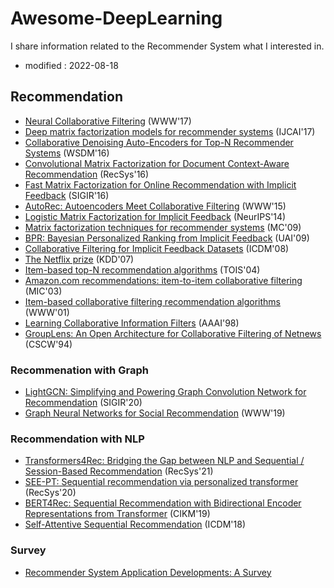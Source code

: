 # Awesome-DeepLearning
I share information related to the Recommender System what I interested in.

- modified : 2022-08-18


## Recommendation
* [Neural Collaborative Filtering](http://184pc128.csie.ntnu.edu.tw/presentation/19-10-18/Neural%20Collaborative%20Filtering.pdf) (WWW'17)
* [Deep matrix factorization models for recommender systems](https://web.archive.org/web/20180721070244id_/https://www.ijcai.org/proceedings/2017/0447.pdf) (IJCAI'17)
* [Collaborative Denoising Auto-Encoders for Top-N Recommender Systems](https://web.archive.org/web/20160803143925id_/http://alicezheng.org:80/papers/wsdm16-cdae.pdf) (WSDM'16)
* [Convolutional Matrix Factorization for Document Context-Aware Recommendation](https://web.archive.org/web/20181222123319id_/http://uclab.khu.ac.kr:80/resources/publication/C_351.pdf) (RecSys'16)
* [Fast Matrix Factorization for Online Recommendation with Implicit Feedback](http://staff.ustc.edu.cn/~hexn/papers/sigir16-eals-cm.pdf) (SIGIR'16)
* [AutoRec: Autoencoders Meet Collaborative Filtering](https://web.archive.org/web/20160312152337id_/http://users.cecs.anu.edu.au/~ssanner/Papers/www15.pdf) (WWW'15)
* [Logistic Matrix Factorization for Implicit Feedback](http://web.stanford.edu/~rezab/nips2014workshop/submits/logmat.pdf) (NeurIPS'14)
* [Matrix factorization techniques for recommender systems](https://rakaposhi.eas.asu.edu/cse494/lsi-for-collab-filtering.pdf) (MC'09)
* [BPR: Bayesian Personalized Ranking from Implicit Feedback](https://arxiv.org/ftp/arxiv/papers/1205/1205.2618.pdf) (UAI'09)
* [Collaborative Filtering for Implicit Feedback Datasets](https://web.archive.org/web/20110401191554id_/http://www2.research.att.com/~yifanhu/PUB/cf.pdf) (ICDM'08)
* [The Netflix prize](https://citeseerx.ist.psu.edu/viewdoc/download?doi=10.1.1.115.6998&rep=rep1&type=pdf) (KDD'07)
* [Item-based top-N recommendation algorithms](https://emunix.emich.edu/~wsverdlik/COSC562/ItemBasedTopTen.pdf) (TOIS'04)
* [Amazon.com recommendations: item-to-item collaborative filtering](http://www.cs.umd.edu/~samir/498/Amazon-Recommendations.pdf) (MIC'03)
* [Item-based collaborative filtering recommendation algorithms](https://dl.acm.org/doi/pdf/10.1145/371920.372071?casa_token=ITskTAW3II0AAAAA:jy81AUSR7Dvr__wPVc8fqsU4djofU8HmReqC4MtYhvW75f25DpEcNmFFSJR7OxRa5LzwZdsP2GDtig) (WWW'01)
* [Learning Collaborative Information Filters](https://www.aaai.org/Papers/Workshops/1998/WS-98-08/WS98-08-005.pdf) (AAAI'98)
* [GroupLens: An Open Architecture for Collaborative Filtering of Netnews](http://www.wdyd.com.cn/blog/wp-content/uploads/2017/02/2.resnick.pdf) (CSCW'94)



### Recommenation with Graph
* [LightGCN: Simplifying and Powering Graph Convolution Network for Recommendation](https://arxiv.org/pdf/2002.02126.pdf) (SIGIR'20)
* [Graph Neural Networks for Social Recommendation](https://arxiv.org/pdf/1902.07243.pdf) (WWW'19)


### Recommendation with NLP
* [Transformers4Rec: Bridging the Gap between NLP and Sequential / Session-Based Recommendation](https://dl.acm.org/doi/abs/10.1145/3460231.3474255) (RecSys'21)
* [SEE-PT: Sequential recommendation via personalized transformer](https://dl.acm.org/doi/abs/10.1145/3383313.3412258) (RecSys'20)
* [BERT4Rec: Sequential Recommendation with Bidirectional Encoder Representations from Transformer](https://arxiv.org/pdf/1904.06690.pdf) (CIKM'19)
* [Self-Attentive Sequential Recommendation](https://arxiv.org/pdf/1808.09781.pdf) (ICDM'18)

### Survey

* [Recommender System Application Developments: A Survey](https://www.uts.edu.au/sites/default/files/desi-publication-recommender%20system%20application%20developments%20a%20survey-accepted%20menuscript.pdf)
